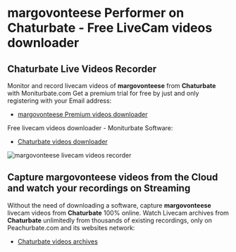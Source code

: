 # margovonteese Performer on Chaturbate - Free LiveCam videos downloader

## Chaturbate Live Videos Recorder

Monitor and record livecam videos of **margovonteese** from **Chaturbate** with Moniturbate.com
Get a premium trial for free by just and only registering with your Email address:
* [margovonteese Premium videos downloader](https://moniturbate.com/request-demo-licence-key.html)

Free livecam videos downloader - Moniturbate Software:
* [Chaturbate videos downloader](https://moniturbate.com/moniturbate-download-software.html)

![margovonteese livecam videos recorder](https://peachurnet.com/templates/moniturbate-software.png)


## Capture margovonteese videos from the Cloud and watch your recordings on Streaming

Without the need of downloading a software, capture **margovonteese** livecam videos from **Chaturbate** 100% online.
Watch Livecam archives from **Chaturbate** unlimitedly from thousands of existing recordings, only on Peachurbate.com and its websites network:
* [Chaturbate videos archives](https://peachurnet.com/)